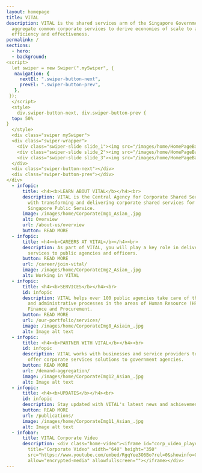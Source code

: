 ```yaml
---
layout: homepage
title: VITAL
description: VITAL is the shared services arm of the Singapore Government. We
  aggregate common corporate services to derive economies of scale to achieve
  efficiency and effectiveness.
permalink: /
sections:
  - hero:
  - background:
<script>
  let swiper = new Swiper(".mySwiper", {
   navigation: {
     nextEl: ".swiper-button-next",
     prevEl: ".swiper-button-prev",
   },
 });
  </script>
  <style>
    div.swiper-button-next, div.swiper-button-prev {
  top: 50%
}
  </style>
  <div class="swiper mySwiper">
  <div class="swiper-wrapper">
    <div class="swiper-slide slide_1"><img src="/images/home/HomePageBanner4_V4_.png"></div>
    <div class="swiper-slide slide_2"><img src="/images/home/HomePageBanner5_V4_.png"></div>
    <div class="swiper-slide slide_3"><img src="/images/home/HomePageBanner6_V4_.png"></div>
  </div>
  <div class="swiper-button-next"></div>
  <div class="swiper-button-prev"></div>
</div>
  - infopic:
      title: <h4><b>LEARN ABOUT VITAL</b></h4><br>
      description: VITAL is the Central Agency for Corporate Shared Services, tasked
        with transforming and delivering corporate shared services for the
        Singapore Public Service.
      image: /images/home/CorporateImg1_Asian_.jpg
      alt: Overview
      url: /about-us/overview
      button: READ MORE
  - infopic:
      title: <h4><b>CAREERS AT VITAL</b></h4><br>
      description: As part of VITAL, you will play a key role in delivering corporate
        services to public agencies and officers.
      button: READ MORE
      url: /career/join-vital/
      image: /images/home/CorporateImg2_Asian_.jpg
      alt: Working in VITAL
  - infopic:
      title: <h4><b>SERVICES</b></h4><br>
      id: infopic
      description: VITAL helps over 100 public agencies take care of their corporate
        and administrative processes in the areas of Human Resource (HR),
        Finance and Procurement.
      button: READ MORE
      url: /our-portfolio/services/
      image: /images/home/CorporateImg8_Asiain_.jpg
      alt: Image alt text
  - infopic:
      title: <h4><b>PARTNER WITH VITAL</b></h4><br>
      id: infopic
      description: VITAL works with businesses and service providers to co-create and
        offer corporate services solutions to government agencies.
      button: READ MORE
      url: /demand-aggregation/
      image: /images/home/CorporateImg12_Asian_.jpg
      alt: Image alt text
  - infopic:
      title: <h4><b>UPDATES</b></h4><br>
      id: infopic
      description: Stay updated with VITAL's latest news and achievements!
      button: READ MORE
      url: /publications/
      image: /images/home/CorporateImg11_Asian_.jpg
      alt: Image alt text
  - infobar:
      title: VITAL Corporate Video
      description: <div class="home-video"><iframe id="corp_video_player"
        title="Corporate Video" width="640" height="350"
        src="https://www.youtube.com/embed/RgqYee3O6Bo?rel=0&showinfo=0"
        allow="encrypted-media" allowfullscreen=""></iframe></div>
---
```

